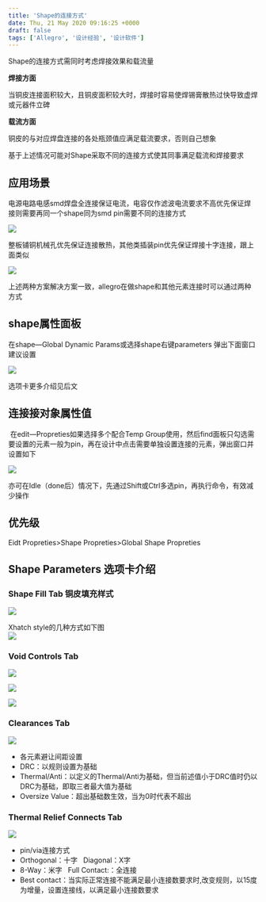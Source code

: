 ```yaml
---
title: 'Shape的连接方式'
date: Thu, 21 May 2020 09:16:25 +0000
draft: false
tags: ['Allegro', '设计经验', '设计软件']
---
```


Shape的连接方式需同时考虑焊接效果和载流量

**焊接方面**

当铜皮连接面积较大，且铜皮面积较大时，焊接时容易使焊锡膏散热过快导致虚焊或元器件立碑

**载流方面**

铜皮的与对应焊盘连接的各处瓶颈值应满足载流要求，否则自己想象

基于上述情况可能对Shape采取不同的连接方式使其同事满足载流和焊接要求

应用场景
----

电源电路电感smd焊盘全连接保证电流，电容仅作滤波电流要求不高优先保证焊接则需要再同一个shape同为smd pin需要不同的连接方式

![](http://a1024.synology.me:222/images/blog2022/allegroshape1.jpg)

整板铺铜机械孔优先保证连接散热，其他类插装pin优先保证焊接十字连接，跟上面类似

![](http://a1024.synology.me:222/images/blog2022/allegroshape2.jpg)

上述两种方案解决方案一致，allegro在做shape和其他元素连接时可以通过两种方式

shape属性面板
---------

在shape—Global Dynamic Params或选择shape右键parameters 弹出下面窗口建议设置

![](http://a1024.synology.me:222/images/blog2022/allegroshape3.jpg)

选项卡更多介绍见后文

连接接对象属性值
--------

 在edit—Propreties如果选择多个配合Temp Group使用，然后find面板只勾选需要设置的元素一般为pin，再在设计中点击需要单独设置连接的元素，弹出窗口并设置如下

![](http://a1024.synology.me:222/images/blog2022/allegroshape4.jpg)

亦可在Idle（done后）情况下，先通过Shift或Ctrl多选pin，再执行命令，有效减少操作

优先级
---

Eidt Propreties>Shape Propreties>Global Shape Propreties

Shape Parameters 选项卡介绍
----------------------

### Shape Fill Tab 铜皮填充样式

![](https://ww4.sinaimg.cn/mw690/006wPhLtgw1facpda34rdj30bu0bv40e.jpg)

Xhatch style的几种方式如下图  
![](https://ww4.sinaimg.cn/mw690/006wPhLtgw1facpd9p4hyg309s07kjr7.gif)

### Void Controls Tab

![](http://ww2.sinaimg.cn/mw690/006wPhLtgw1facpdas7n6j30bu0bvgog.jpg)

![](http://ww2.sinaimg.cn/mw690/006wPhLtgw1facpd82altj30ir07xwid.jpg)

![](http://ww3.sinaimg.cn/mw690/006wPhLtgw1facpd8h9rgj30dl0c5djr.jpg)

### Clearances Tab

![](http://ww3.sinaimg.cn/mw690/006wPhLtgw1facpdb9zlbj30bu0bvgmm.jpg)  

*   各元素避让间距设置
*   DRC：以规则设置为基础
*   Thermal/Anti：以定义的Thermal/Anti为基础，但当前述值小于DRC值时仍以DRC为基础，即取三者最大值为基础
*   Oversize Value：超出基础数生效，当为0时代表不超出

### Thermal Relief Connects Tab

![](http://ww2.sinaimg.cn/mw690/006wPhLtgw1facpdbm1ekj30bu0bvjt6.jpg)

*   pin/via连接方式
*   Orthogonal：十字   Diagonal：X字
*   8-Way：米字   Full Contact:：全连接
*   Best contact：当实际正常连接不能满足最小连接数要求时,改变规则，以15度为增量，设置连接线，以满足最小连接数要求